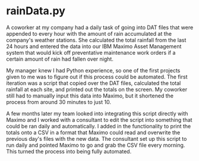 # rainData.py
A coworker at my company had a daily task of going into DAT files that were appended to every hour with the amount of rain accumulated at the company's weather stations. She calculated the total rainfall from the last 24 hours and entered the data into our IBM Maximo Asset Management system that would kick off preventative maintenance work orders if a certain amount of rain had fallen over night.

My manager knew I had Python experience, so one of the first projects given to me was to figure out if this process could be automated. The first iteration was a script that copied over the DAT files, calculated the total rainfall at each site, and printed out the totals on the screen. My coworker still had to manually input this data into Maximo, but it shortened the process from around 30 minutes to just 10.

A few months later my team looked into integrating this script directly with Maximo and I worked with a consultant to edit the script into something that could be ran daily and automatically. I added in the functionality to print the totals onto a CSV in a format that Maximo could read and overwrite the previous day's files with the new data. The consultant set up this script to run daily and pointed Maximo to go and grab the CSV file every morning. This turned the process into being fully automated.

